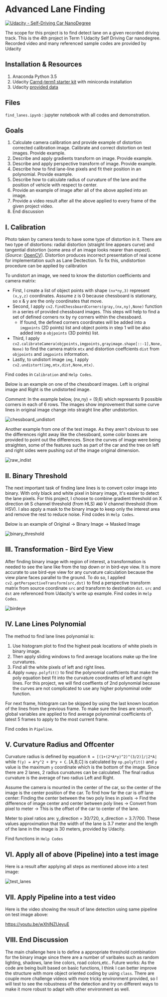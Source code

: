 # Advanced Lane Finding
[![Udacity - Self-Driving Car NanoDegree](https://s3.amazonaws.com/udacity-sdc/github/shield-carnd.svg)](http://www.udacity.com/drive)

The scope for this project is to find detect lane on a given recorded driving track. This is the 4th project in Term 1 Udacity Self Driving Car nanodegree. Recorded video and many referenced sample codes are provided by Udacity

## Installation & Resources
1. Anaconda Python 3.5
2. Udacity [Carnd-term1 starter kit](https://github.com/udacity/CarND-Term1-Starter-Kit) with miniconda installation 
3. Udacity [provided data](https://github.com/udacity/CarND-Advanced-Lane-Lines)

## Files
`find_lanes.ipynb` : jupyter notebook with all codes and demonstration.

## Goals
1. Calculate camera calibration and provide example of distortion corrected calibration image. Calibrate and correct distortion on test images. Provide example.
2. Describe and apply gradients transform on image. Provide example.
3. Describe and apply perspective transform of image. Provide example.
4. Describe how to find lane-line pixels and fit their position in an polynomial. Provide example.
5. Describe how to calculate radius of curvature of the lane and the position of vehicle with respect to center.
6. Provide an example of image after all of the above applied into an image.
7. Provide a video result after all the above applied to every frame of the given project video.
8. End discussion

## I. Calibration
Photo taken by camera tends to have some type of distortion in it. There are two type of distortions: radial distortion (straight line appears curve) and tangential distortion (some area of an image looks nearer than expect). (*Source*: [OpenCV](http://docs.opencv.org/3.0-beta/doc/py_tutorials/py_calib3d/py_calibration/py_calibration.html)). Distortion produces incorrect presentation of real scene for implementation such as Lane Dectection. To fix this, undistortion procedure can be applied by calibration

To undistort an image, we need to know the distortion coefficients and camera matrix:
- First, I create a list of object points with shape `(nx*ny,3)` represent `(x,y,z)` coordinates. Assume z is 0 because chessboard is stationary, so x & y are the only coordinates that move.
- Second, I apply `cv2.findChessboardCorners(gray,(nx,ny),None)` function in a series of provided chessboard images. This steps will help to find a set of defined corners nx by ny corners within the chessboard.
  - If found, the defined corners coordinates will be added into a `imgpoints` (2D points) list and object points in step 1 will be also added into a `objpoints` (3D points) list.
- Third, I apply `cv2.calibrateCamera(objpoints,imgpoints,grayimage.shape[::-1],None,None)` to find the camera matrix `mtx` and distortion coeffcients `dist` from `objpoints` and `imgpoints` information.
- Lastly, to undistort image `img`, I apply `cv2.undistort(img,mtx,dist,None,mtx)`.

Find codes in `Calibration` and `Help Codes`.

Below is an example on one of the chessboard images. Left is original image and Right is the undistorted image.

*Comment*: In the example below, (nx,ny) = (9,6) which represents 9 possible corners in each of 6 rows. The images show improvement that some curve lines in original image change into straight line after undistortion.

![chessboard_undistort](https://cloud.githubusercontent.com/assets/23693651/22965319/045eeb82-f32b-11e6-82fe-b5fa407eb9d1.png)

Another example from one of the test image. As they aren't obvious to see the differences right away like the chessboard, some color boxes are provided to point out the differences. Since the curves of image were being straighten, some of the features such as part of the car and the tree on left and right sides were pushing out of the image original dimension.

![raw_indist](https://cloud.githubusercontent.com/assets/23693651/22965408/73205f1a-f32b-11e6-869d-d4c0972e7c88.png)

## II. Binary Threshold
The next important task of finding lane lines is to convert color image into binary. With only black and white pixel in binary image, it's easier to detect the lane pixels.
For this project, I choose to combine gradient threshold on X direction `OR` S channel threshold (from HLS) `AND` V channel threshold (from HSV). I also apply a mask to the binary image to keep only the interest area and remove the rest to reduce noise.
Find codes in `Help Codes`.

Below is an example of Original -> Binary Image -> Masked Image

![binary_threshold](https://cloud.githubusercontent.com/assets/23693651/23200884/defc0698-f8a4-11e6-8493-5b5a3a8970f4.png)

## III. Transformation - Bird Eye View
After finding binary image with region of interest, a transformation is needed to see the lane like from the top down or in bird-eye view. It is more accurate to use bird-eye view for any curvature calculation because the view plane faces parallel to the ground. To do so, I applied `cv2.getPerspectiveTransform(src,dst)` to find a perspective transform matrix from source coordinate `src` and transform to destination `dst`. `src` and `dst` are referenced from Udacity's write up example. Find codes in `Help Codes`.

![birdeye](https://cloud.githubusercontent.com/assets/23693651/23200885/e0a09be4-f8a4-11e6-9223-5f6239f57902.png)

## IV. Lane Lines Polynomial
The method to find lane lines polynomial is: 

1. Use histogram plot to find the highest peak locations of white pixels in binary image.
2. Then apply sliding windows to find average locations make up the line curvatures.
3. Find all the white pixels of left and right lines.
4. Apply `numpy.polyfit()` to find the polynomial coeffcients that make the poly equation best fit into the curvature coordinates of left and right lines. For this project, we will find coeffients of 2nd polynomial because the curves are not complicated to use any higher polynominal order function.

For next frame, histogram can be skipped by using the last known location of the lines from the previous frame. To make sure the lines are smooth, global variables are applied to find average polynominal coefficients of latest 5 frames to apply to the most current frame.

Find codes in `Pipeline`.

## V. Curvature Radius and Offcenter
Curvature radius is defined by equation `R = [(1+(2*A*y)^2)^(3/2)]/|2*A|` while `f(y) = A*y^2 + B*y + C`. [A,B,C] is calculated by `np.polyfit()` and `y` value is the maximum `y` coordinate which is the bottom of the image. Since there are 2 lanes, 2 radius curvatures can be calculated. The final radius curvature is the average of two radius Left and Right.

Assume the camera is mounted in the center of the car, so the center of the image is the center position of the car. To find how far the car is off lane center: 
Finding the center between the two poly lines in pixels -> Find the difference of image center and center between poly lines -> Convert from pixel to meter -> This is the offset of the car to center of the lane.

Meter to pixel ratios are: y_direction = 30/720, x_direction = 3.7/700. These values approximation that the width of the lane is 3.7 meter and the length of the lane in the image is 30 meters, provided by Udacity. 

Find functions in `Help Codes`

## VI. Apply all of above (Pipeline) into a test image
Here is a result after applying all steps as mentioned above into a test image:

![test_lanes](https://cloud.githubusercontent.com/assets/23693651/23200890/e373364c-f8a4-11e6-886a-84dcdca550a8.png)

## VII. Apply Pipeline into a test video
Here is the video showing the result of lane detection using same pipeline on test image above:

https://youtu.be/wXhlNZUeyuE

## VIII. End Discussion
The main challenge here is to define a appropriate threshold combination for the binary image since there are a number of varibales such as random lighting, shadows, lane line colors, road colors,etc..
Future works:
As the code are being built based on basic functions, I think I can better improve the structure with more object oriented coding by using `class`.
There are couple more challenge videos with more tricky environment provided, so I will test to see the robustness of the detection and try on different ways to make it more robust to adapt with other environment as well.
